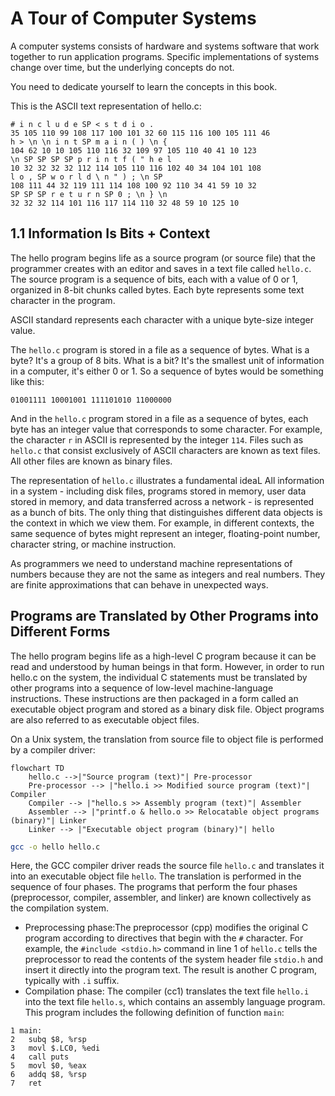 # A Tour of Computer Systems

A computer systems consists of hardware and systems software that work together
to run application programs. Specific implementations of systems change over
time, but the underlying concepts do not.

You need to dedicate yourself to learn the concepts in this book.

This is the ASCII text representation of hello.c:

```text
# i n c l u d e SP < s t d i o .
35 105 110 99 108 117 100 101 32 60 115 116 100 105 111 46
h > \n \n i n t SP m a i n ( ) \n {
104 62 10 10 105 110 116 32 109 97 105 110 40 41 10 123
\n SP SP SP SP p r i n t f ( " h e l
10 32 32 32 32 112 114 105 110 116 102 40 34 104 101 108
l o , SP w o r l d \ n " ) ; \n SP
108 111 44 32 119 111 114 108 100 92 110 34 41 59 10 32
SP SP SP r e t u r n SP 0 ; \n } \n
32 32 32 114 101 116 117 114 110 32 48 59 10 125 10
```

## 1.1 Information Is Bits + Context

The hello program begins life as a source program (or source file) that the
programmer creates with an editor and saves in a text file called `hello.c`. The
source program is a sequence of bits, each with a value of 0 or 1, organized in
8-bit chunks called bytes. Each byte represents some text character in the
program.

ASCII standard represents each character with a unique byte-size integer value.

The `hello.c` program is stored in a file as a sequence of bytes. What is a
byte? It's a group of 8 bits. What is a bit? It's the smallest unit of
information in a computer, it's either 0 or 1. So a sequence of bytes would be
something like this:

```text
01001111 10001001 111101010 11000000
```

And in the `hello.c` program stored in a file as a sequence of bytes, each byte
has an integer value that corresponds to some character. For example, the
character `r` in ASCII is represented by the integer `114`. Files such as
`hello.c` that consist exclusively of ASCII characters are known as text files.
All other files are known as binary files.

The representation of `hello.c` illustrates a fundamental ideaL All information
in a system - including disk files, programs stored in memory, user data stored
in memory, and data transferred across a network - is represented as a bunch of
bits. The only thing that distinguishes different data objects is the context in
which we view them. For example, in different contexts, the same sequence of
bytes might represent an integer, floating-point number, character string, or
machine instruction.

As programmers we need to understand machine representations of numbers because
they are not the same as integers and real numbers. They are finite
approximations that can behave in unexpected ways.

## Programs are Translated by Other Programs into Different Forms

The hello program begins life as a high-level C program because it can be read
and understood by human beings in that form. However, in order to run hello.c on
the system, the individual C statements must be translated by other programs
into a sequence of low-level machine-language instructions. These instructions
are then packaged in a form called an executable object program and stored as a
binary disk file. Object programs are also referred to as executable object
files.

On a Unix system, the translation from source file to object file is performed
by a compiler driver:

```mermaid
flowchart TD
    hello.c -->|"Source program (text)"| Pre-processor
    Pre-processor --> |"hello.i >> Modified source program (text)"| Compiler
    Compiler --> |"hello.s >> Assembly program (text)"| Assembler
    Assembler --> |"printf.o & hello.o >> Relocatable object programs (binary)"| Linker
    Linker --> |"Executable object program (binary)"| hello
```

```bash
gcc -o hello hello.c
```

Here, the GCC compiler driver reads the source file `hello.c` and translates it
into an executable object file `hello`. The translation is performed in the
sequence of four phases. The programs that perform the four phases
(preprocessor, compiler, assembler, and linker) are known collectively as the
compilation system.

* Preprocessing phase:The preprocessor (cpp) modifies the original C program
  according to directives that begin with the `#` character. For example, the
  `#include <stdio.h>` command in line 1 of `hello.c` tells the preprocessor to
  read the contents of the system header file `stdio.h` and insert it directly
  into the program text. The result is another C program, typically with `.i`
  suffix.
* Compilation phase: The compiler (cc1) translates the text file `hello.i` into the text file `hello.s`, which contains an assembly language program. This program includes the following definition of function `main`:

```assembly
1 main:
2 	subq $8, %rsp
3 	movl $.LC0, %edi
4 	call puts
5 	movl $0, %eax
6 	addq $8, %rsp
7 	ret
```

